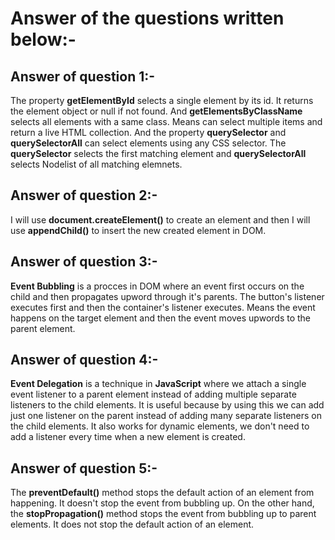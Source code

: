 # Answer of the questions written below:-

## Answer of question 1:-
The property **getElementById** selects a single element by its id. It returns the element object or null if not found. And **getElementsByClassName** selects all elements with a same class. Means can select multiple items and return a live HTML collection. And the property **querySelector** and **querySelectorAll** can select elements using any CSS selector. The **querySelector** selects the first matching element and **querySelectorAll** selects Nodelist of all matching elemnets.
## Answer of question 2:-
I will use **document.createElement()** to create an element and then I will use **appendChild()** to insert the new created element in DOM.
## Answer of question 3:-
**Event Bubbling** is a procces in DOM where an event first occurs on the child and then propagates upword through it's parents. The button's listener executes first and then the container's listener executes. Means the event happens on the target element and then the event moves upwords to the parent element.
## Answer of question 4:-
**Event Delegation** is a technique in **JavaScript** where we attach a single event listener to a parent element instead of adding multiple separate listeners to the child elements. It is useful because by using this we can add just one listener on the parent instead of adding many separate listeners on the child elements. It also works for dynamic elements, we don't need to add a listener every time when a new element is created.
## Answer of question 5:-
The **preventDefault()** method stops the default action of an element from happening. It doesn't stop the event from bubbling up. On the other hand, the **stopPropagation()** method stops the event from bubbling up to parent elements. It does not stop the default action of an element.
